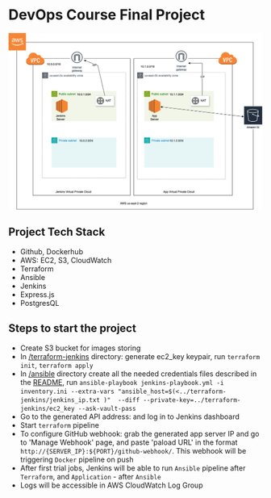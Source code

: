 # DevOps Course Final Project

![project schems](project-schema.png)

## Project Tech Stack

- Github, Dockerhub
- AWS: EC2, S3, CloudWatch
- Terraform
- Ansible
- Jenkins
- Express.js
- PostgresQL

## Steps to start the project

- Create S3 bucket for images storing
- In [/terraform-jenkins](./terraform-jenkins) directory: generate ec2_key keypair,
  run `terraform init`, `terraform apply`
- In [/ansible](./ansible) directory create all the needed credentials files described in
  the [README](./ansible/README.md),
  run `ansible-playbook jenkins-playbook.yml -i  inventory.ini --extra-vars "ansible_host=$(<../terraform-jenkins/jenkins_ip.txt )"  --diff --private-key=../terraform-jenkins/ec2_key --ask-vault-pass`
- Go to the generated API address: and log in to Jenkins dashboard
- Start `terraform` pipeline
- To configure GitHub webhook: grab the generated app server IP and go to 'Manage Webhook' page, and paste 'paload URL'
  in the format `http://{SERVER_IP}:${PORT}/github-webhook/`. This webhook will be triggering `Docker` pipeline on push
- After first trial jobs, Jenkins will be able to run `Ansible` pipeline after `Terraform`, and `Application` -
  after `Ansible`
- Logs will be accessible in AWS CloudWatch Log Group
